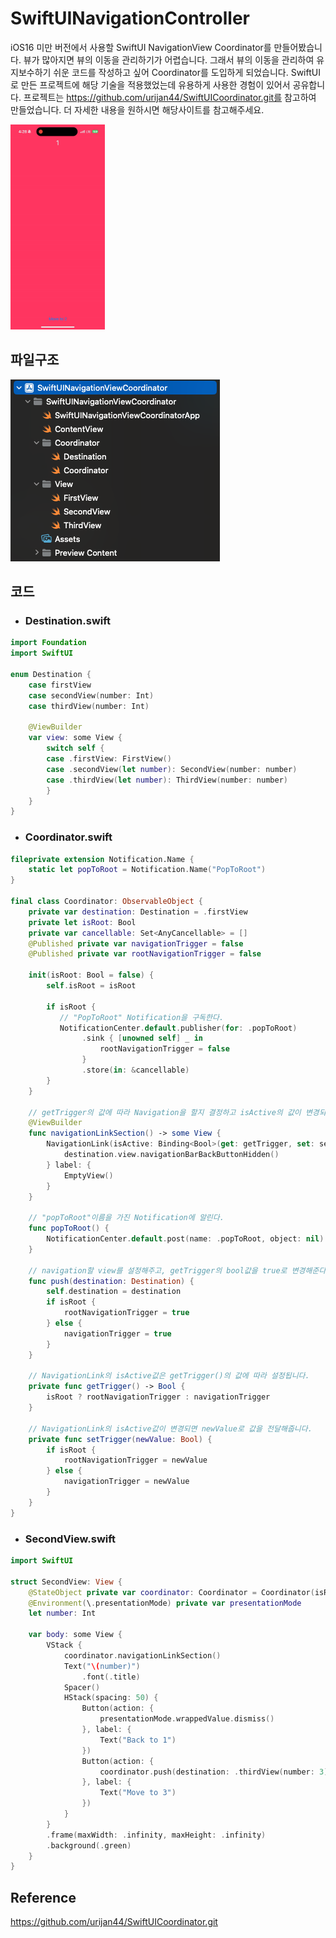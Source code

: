 # SwiftUINavigationController

iOS16 미만 버전에서 사용할 SwiftUI NavigationView Coordinator를 만들어봤습니다. 뷰가 많아지면 뷰의 이동을 관리하기가 어렵습니다. 그래서 뷰의 이동을 관리하여 유지보수하기 쉬운 코드를 작성하고 싶어 Coordinator를 도입하게 되었습니다. SwiftUI로 만든 프로젝트에 해당 기술을 적용했었는데 유용하게 사용한 경험이 있어서 공유합니다. 프로젝트는 https://github.com/urijan44/SwiftUICoordinator.git를 참고하여 만들었습니다. 더 자세한 내용을 원하시면 해당사이트를 참고해주세요.

<img src="/Resource/app.gif" width="30%" height="30%"/>

## 파일구조

![structure.png](/Resource/structure.png)
 
## 코드
- ### Destination.swift
```swift
import Foundation
import SwiftUI

enum Destination {
    case firstView
    case secondView(number: Int)
    case thirdView(number: Int)
    
    @ViewBuilder
    var view: some View {
        switch self {
        case .firstView: FirstView()
        case .secondView(let number): SecondView(number: number)
        case .thirdView(let number): ThirdView(number: number)
        }
    }
}
```
- ### Coordinator.swift

```swift
fileprivate extension Notification.Name {
    static let popToRoot = Notification.Name("PopToRoot")
}

final class Coordinator: ObservableObject {
    private var destination: Destination = .firstView
    private let isRoot: Bool
    private var cancellable: Set<AnyCancellable> = []
    @Published private var navigationTrigger = false
    @Published private var rootNavigationTrigger = false
    
    init(isRoot: Bool = false) {
        self.isRoot = isRoot
        
        if isRoot {
           // "PopToRoot" Notification을 구독한다.
           NotificationCenter.default.publisher(for: .popToRoot)
                .sink { [unowned self] _ in
                    rootNavigationTrigger = false
                }
                .store(in: &cancellable)
        }
    }
    
    // getTrigger의 값에 따라 Navigation을 할지 결정하고 isActive의 값이 변경되면 setTrigger함수를 실행한다. 
    @ViewBuilder
    func navigationLinkSection() -> some View {
        NavigationLink(isActive: Binding<Bool>(get: getTrigger, set: setTrigger(newValue:))) {
            destination.view.navigationBarBackButtonHidden()
        } label: {
            EmptyView()
        }
    }
    
    // "popToRoot"이름을 가진 Notification에 알린다.
    func popToRoot() {
        NotificationCenter.default.post(name: .popToRoot, object: nil)
    }
    
    // navigation할 view를 설정해주고, getTrigger의 bool값을 true로 변경해준다.
    func push(destination: Destination) {
        self.destination = destination
        if isRoot {
            rootNavigationTrigger = true
        } else {
            navigationTrigger = true
        }
    }
    
    // NavigationLink의 isActive값은 getTrigger()의 값에 따라 설정됩니다.
    private func getTrigger() -> Bool {
        isRoot ? rootNavigationTrigger : navigationTrigger
    }
    
    // NavigationLink의 isActive값이 변경되면 newValue로 값을 전달해줍니다.
    private func setTrigger(newValue: Bool) {
        if isRoot {
            rootNavigationTrigger = newValue
        } else {
            navigationTrigger = newValue
        }
    }
}
```
- ### SecondView.swift
```swift
import SwiftUI

struct SecondView: View {
    @StateObject private var coordinator: Coordinator = Coordinator(isRoot: false)
    @Environment(\.presentationMode) private var presentationMode
    let number: Int
    
    var body: some View {
        VStack {
            coordinator.navigationLinkSection()
            Text("\(number)")
                .font(.title)
            Spacer()
            HStack(spacing: 50) {
                Button(action: {
                    presentationMode.wrappedValue.dismiss()
                }, label: {
                    Text("Back to 1")
                })
                Button(action: {
                    coordinator.push(destination: .thirdView(number: 3))
                }, label: {
                    Text("Move to 3")
                })
            }
        }
        .frame(maxWidth: .infinity, maxHeight: .infinity)
        .background(.green)
    }
}
```

## Reference
https://github.com/urijan44/SwiftUICoordinator.git

